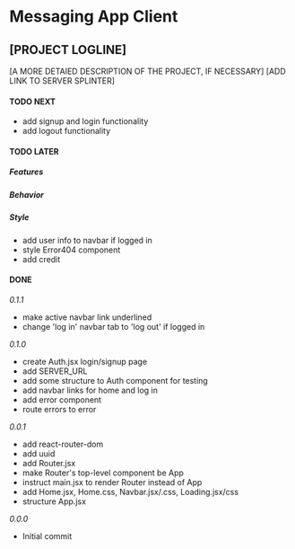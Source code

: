 # Messaging App Client

## [PROJECT LOGLINE]

[A MORE DETAIED DESCRIPTION OF THE PROJECT, IF NECESSARY]
[ADD LINK TO SERVER SPLINTER]

#### TODO NEXT

- add signup and login functionality
- add logout functionality

#### TODO LATER

##### Features

##### Behavior

##### Style

- add user info to navbar if logged in
- style Error404 component
- add credit

#### DONE

_0.1.1_

- make active navbar link underlined
- change 'log in' navbar tab to 'log out' if logged in

_0.1.0_

- create Auth.jsx login/signup page
- add SERVER_URL
- add some structure to Auth component for testing
- add navbar links for home and log in
- add error component
- route errors to error

_0.0.1_

- add react-router-dom
- add uuid
- add Router.jsx
- make Router's top-level component be App
- instruct main.jsx to render Router instead of App
- add Home.jsx, Home.css, Navbar.jsx/.css, Loading.jsx/css
- structure App.jsx

_0.0.0_

- Initial commit
